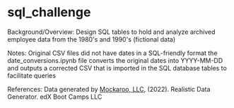 # sql_challenge

Background/Overview:
	Design SQL tables to hold and analyze archived employee data from the 1980's and 1990's (fictional data)

Notes:
Original CSV files did not have dates in a SQL-friendly format
the date_conversions.ipynb file converts the original dates into YYYY-MM-DD and outputs a corrected CSV that is imported in the SQL database tables to facilitate queries

References:
Data generated by [Mockaroo, LLC](https://mockaroo.com/), (2022). Realistic Data Generator.
edX Boot Camps LLC
